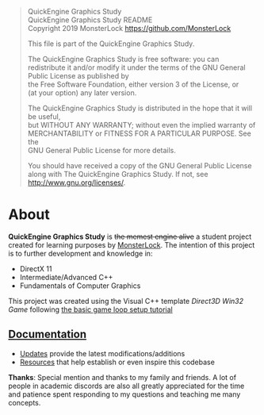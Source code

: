 >	QuickEngine Graphics Study                                                             
>	QuickEngine Graphics Study README													   
>	Copyright 2019 MonsterLock <https://github.com/MonsterLock>							   
>	                                                                                       
>	This file is part of the QuickEngine Graphics Study.								   
>	                                                                                       
>	The QuickEngine Graphics Study is free software: you can redistribute it and/or modify 
>	it under the terms of the GNU General Public License as published by				   
>	the Free Software Foundation, either version 3 of the License, or					   
>	(at your option) any later version.													   
>	                                                                                       
>	The QuickEngine Graphics Study is distributed in the hope that it will be useful,	   
>	but WITHOUT ANY WARRANTY; without even the implied warranty of						   
>	MERCHANTABILITY or FITNESS FOR A PARTICULAR PURPOSE.  See the						   
>	GNU General Public License for more details.										   
>	                                                                                       
>	You should have received a copy of the GNU General Public License					   
>	along with The QuickEngine Graphics Study.  If not, see <http://www.gnu.org/licenses/>.

# About

**QuickEngine Graphics Study** is ~~the memest engine alive~~ a student project created for learning purposes by [MonsterLock](https://github.com/MonsterLock). The intention of this project is to further development and knowledge in:
- DirectX 11
- Intermediate/Advanced C++
- Fundamentals of Computer Graphics

This project was created using the Visual C++ template *Direct3D Win32 Game* following [the basic game loop setup tutorial](https://github.com/Microsoft/DirectXTK/wiki/The-basic-game-loop)

## [Documentation](DOCUMENTATION)
- [Updates](DOCUMENTATION/UPDATES.md) provide the latest modifications/additions
- [Resources](DOCUMENTATION/RESOURCES.md) that help establish or even inspire this codebase


**Thanks**: Special mention and thanks to my family and friends. A lot of people in academic discords are also all greatly appreciated for the time and patience spent responding to my questions and teaching me many concepts.